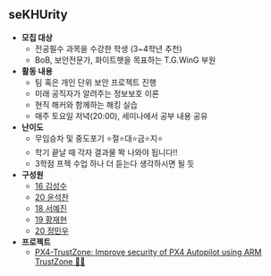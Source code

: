 ## seKHUrity
- **모집 대상**
    - 전공필수 과목을 수강한 학생 (3~4학년 추천)
    - BoB, 보안전문가, 화이트햇을 목표하는 T.G.WinG 부원
- **활동 내용**
    - 팀 혹은 개인 단위 보안 프로젝트 진행
    - 미래 공직자가 알려주는 정보보호 이론
    - 현직 해커와 함께하는 해킹 실습
    - 매주 토요일 저녁(20:00), 세미나에서 공부 내용 공유
- **난이도**
    - 무임승차 및 중도포기 ⭐절⭐대⭐금⭐지⭐
    - 학기 끝날 때 각자 결과물 똭 나와야 됩니다!!
    - 3학점 프젝 수업 하나 더 듣는다 생각하시면 될 듯
- **구성원**
    - [16 김성수](https://github.com/korkeep)
    - [20 윤석찬](https://github.com/ch4n3-yoon)
    - [18 서예진](https://github.com/yejinneer)
    - [19 황재현](https://github.com/penguin234)
    - [20 정민우](https://github.com/p1nkjelly)
- **프로젝트**
    - [PX4-TrustZone: Improve security of PX4 Autopilot using ARM TrustZone 🚁🔐](https://github.com/korkeep/PX4-TrustZone)